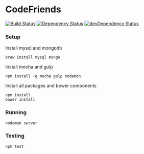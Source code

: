 CodeFriends
===========
[![Build Status](https://travis-ci.org/code-friends/CodeFriends.svg)](https://travis-ci.org/code-friends/CodeFriends) [![Dependency Status](https://david-dm.org/code-friends/CodeFriends.svg)](https://david-dm.org/code-friends/CodeFriends) [![devDependency Status](https://david-dm.org/code-friends/CodeFriends/dev-status.svg)](https://david-dm.org/code-friends/CodeFriends#info=devDependencies)

### Setup

Install mysql and mongodb

```
brew install mysql mongo
```

Install mocha and gulp 

```
npm install -g mocha gulp nodemon
```

Install all packages and bower components

```
npm install
bower install
```

### Running

```
nodemon server
```

### Testing

```
npm test
```